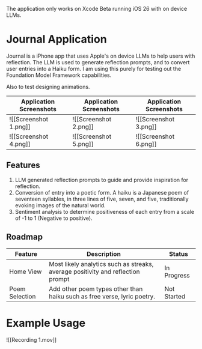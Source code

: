 The application only works on Xcode Beta running iOS 26 with on device LLMs.

# Journal Application
Journal is a iPhone app that uses Apple's on device LLMs to help users with reflection. The LLM is used to generate reflection prompts, and to convert user entries into a Haiku form. I am using this purely for testing out the Foundation Model Framework capabilities.

Also to test designing animations.

| Application Screenshots | Application Screenshots | Application Screenshots |
| ----------------------- | ----------------------- | ----------------------- |
| ![[Screenshot 1.png]]   | ![[Screenshot 2.png]]   | ![[Screenshot 3.png]]   |
| ![[Screenshot 4.png]]   | ![[Screenshot 5.png]]   | ![[Screenshot 6.png]]   |

## Features

1. LLM generated reflection prompts to guide and provide inspiration for reflection.
2. Conversion of entry into a poetic form. A haiku is a Japanese poem of seventeen syllables, in three lines of five, seven, and five, traditionally evoking images of the natural world.
3. Sentiment analysis to determine positiveness of each entry from a scale of -1 to 1 (Negative to positive).

## Roadmap

| Feature        | Description                                                                     | Status      |
| -------------- | ------------------------------------------------------------------------------- | ----------- |
| Home View      | Most likely analytics such as streaks, average positivity and reflection prompt | In Progress |
| Poem Selection | Add other poem types other than haiku such as free verse, lyric poetry.         | Not Started |

# Example Usage
![[Recording 1.mov]]